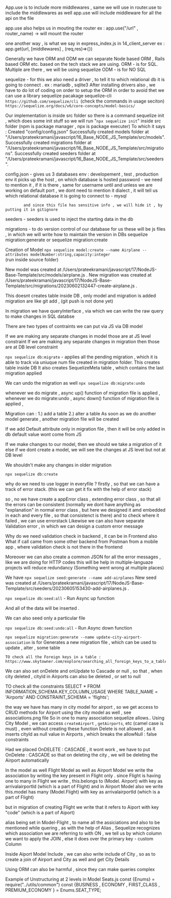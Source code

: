 


App.use is to include more middlewares , same we will use in router.use to include the middlewares as well
app.use will include middleware for all the api on the file

app.use also helps us in mouting the router 
ex : app.use("/url" , router_name) -> will mount the router

one another way , is what we say in express_index.js in 14_client_server
ex : app.get(url, [middlewares] , (req,res)=>{})


Generally we have ORM and ODM 
we can separate Node based ORM , Rails based ORM etc. based on the tech stack we are using.
ORM - is for SQL. Multiple are there , we will be using sequelize 
ODM - is for NO SQL

sequelize - for this we also need a driver , to tell it to which relational db it is going to connect .
            ex : mariadb , sqlite3
            After installing drivers also , we have to do lot of coding on order to setup the ORM
            in order to avoid thet we can use a library sequelize pacakage sequelize-cli
            `https://github.com/sequelize/cli `(check the commands in usage seciton)
            `https://sequelize.org/docs/v6/core-concepts/model-basics/`

Our implementation is inside src folder 
so there is a command sequelize init , which does some init stuff
so we will run "`npx sequelize init`" inside src folder (npm is package manager , npx is package executer)
To which it says : 
Created "config/config.json"
Successfully created models folder at "/Users/prateekramani/javascript/16_Base_NODE_JS_Template/src/models".
Successfully created migrations folder at "/Users/prateekramani/javascript/16_Base_NODE_JS_Template/src/migrations".
Successfully created seeders folder at "/Users/prateekramani/javascript/16_Base_NODE_JS_Template/src/seeders".
             
config.json - gives us 3 databases env :  developement , test , production env 
            it picks up the host , on which database is hosted 
            password - we need to mention it , if it is there , same for username
            until and unless we are working on default port , we dont need to mention it 
            dialect , it will tell us which relational database it is going to connect to - mysql

            and since this file has sensitive info , we will hide it , by putting it in gitignore 

seeders - seeders is used to inject the starting data in the db 

migrations - to do version control of our database
            for us these will be js files , in which we will write how to maintain the version in DBs
            sequelize migration:generate or  sequelize migration:create


Creation of Model 
`npx sequelize model:create --name Airplane --attributes modelNumber:string,capacity:integer`  
(run inside source folder)

New model was created at /Users/prateekramani/javascript/17/NodeJS-Base-Template/src/models/airplane.js .
New migration was created at /Users/prateekramani/javascript/17/NodeJS-Base-Template/src/migrations/20230602132447-create-airplane.js .

This doesnt creates table inside DB , only model and migration is added 
migration are like git add , (git push is not done yet)

In migration we have queryInterface , via which we can write the raw query to make changes in SQL databse 

There are two types of contraints we can put 
    via JS
    via DB model

If we are making any separate changes in model those are at JS level constraint 
If we are making any separate changes in migration then those are at DB level constraint

`npx sequelize db:migrate` - applies all the pending migration , which it is able to track via uniuque num file created in migration folder.
This creates table inside DB
It also creates SequelizeMeta table , which contains the last migration applied 

We can undo the migration as well
`npx sequelize db:migrate:undo`

whenever we do migrate , async up() function of migration file is applied ,
whenever we do migrate:undo , async down() function of migration file is applied ,

Migration can  : 
1.) add a table 
2.) alter a table 
As soon as we do another model generate , another migration file will be created 

If we add Default attribute only in migration file , then it will be only added in db 
default value wont come from JS 

If we make changes to our model, then we should we take a migration of it 
else if we dont create a model, we will see the changes at JS level but not at DB level 

We shouldn't make any changes in older migration

`npx sequelize db:create`



why do we need to use logger in everyfile ?
    firstly , so that we can have a track of error stack. (this we can get it fix with the help of error stack)

so , no we have create a appError class , extending error class , so that all the errors can be consistent 
(normally we dont have anything as "explanation" in normal error class , but here we designed it amd embedded in each and every file , so that consistenct is there)
and to check where it failed  , we can use errorstack
Likewise we can also have separate Validation error , in which we can design a custom error message

Why do we need validation check in backend , it can be in Frontend also
    What if call came from some other backend 
    from Postman
    from a mobile app , where validation check is not there in the frontend



Moreover we can also create a common JSON for all the error messages , like we are doing for HTTP codes
this will be help in multiple-languaze projects 
will reduce redundancy (Something went wrong at multiple places)


We have `npx sequelize seed:generate --name add-airplanes` 
New seed was created at /Users/prateekramani/javascript/17/NodeJS-Base-Template/src/seeders/20230605153430-add-airplanes.js .

 `npx sequelize db:seed:all` -  Run Async up function

 And all of the data will be inserted .

 We can also seed only a particular file 


 `npx sequelize db:seed:undo:all` - Run Async down function
 
 `npx sequelize migration:generate --name update-city-airport-association`
    is for Generates a new migration file , which can be used to update , alter , some table 


    TO check all the Foreign keys in a table : 
    https://www.skytowner.com/explore/searching_all_foreign_keys_to_a_table_or_column_in_mysql


We can also set onDelete and onUpdate to Cascade or null ,
so that , when city deleted , cityId in Airports can also be deleted , or set to null

TO check all the constraints
SELECT * FROM INFORMATION_SCHEMA.KEY_COLUMN_USAGE WHERE TABLE_NAME = 'Airports' AND CONSTRAINT_SCHEMA = 'flights';


the way we have has many in city model for airport , so we get access to CRUD methods for Airport using the city model as well , see associations.png file 
So in one to many association sequelize allows.. Using City Model , we can access `createAirport` , `getAirports`, etc (camel case is must) , even without creating these function
Delete is not allowed , as it inserts cityId as null value in Airports , which breaks the allowNull : false constraints 


Had we placed OnDELETE : CASCADE , it wont work , we have to put 
OnDelete : CASCADE
so that on deleting the city , we will be deleting the Airport automatically


In the model as well Flight Model as well as Airport Model
we write the association by writing the key present in Flight only . since Flight is having one to many 
in Flight we write , this.belongs to (Model. Airport) with key as arrivalairportId (which is a part of Flight)
and in Airport Model also we write this.model has many (Model.Flight) with key as arrivalairportId (which is a part of Flight)

but in migration of creating Flight we write that it refers to Aiport with key "code" (which is a part of Aiport)

alias being set in Model-Flight , to name all the assiciations
and also to be mentioned while quering ,  as with the help of Alias , Sequelize recognizes which association we are referring to 
with ON , we tell us by which column we want to apply the JOIN , else it does over the primary key - custom Column 

Inside Aiport Model Include , we can also write include of City , so as to create a join of 
Airport and City as well and get City Details 

Using ORM can also be harmful , since they can make queries complex 


Example of Unstructuring at 2 levels in Model Seats.js
const {Enums} = require("../utils/common")
const {BUSINESS , ECONOMY , FIRST_CLASS , PREMIUM_ECONOMY } = Enums.SEAT_TYPE;
